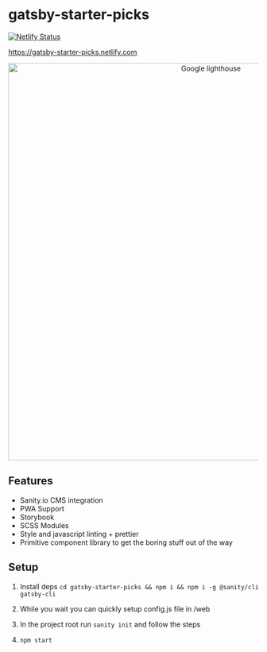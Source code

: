 # gatsby-starter-picks

[![Netlify Status](https://api.netlify.com/api/v1/badges/93ecc1ca-2fd8-427a-96de-245af6e0d17a/deploy-status)](https://app.netlify.com/sites/gatsby-starter-picks/deploys)

https://gatsby-starter-picks.netlify.com

<p align="center">
  <img width="800" src="https://i.imgur.com/9wThDxg.png" alt="Google lighthouse"/>
</p>


## Features

- Sanity.io CMS integration
- PWA Support
- Storybook
- SCSS Modules
- Style and javascript linting + prettier
- Primitive component library to get the boring stuff out of the way

## Setup

1. Install deps
   `cd gatsby-starter-picks && npm i && npm i -g @sanity/cli gatsby-cli`

2. While you wait you can quickly setup config.js file in /web

3. In the project root run `sanity init` and follow the steps

4. `npm start`

